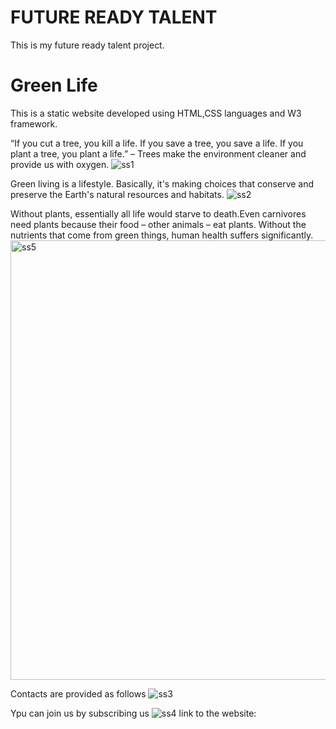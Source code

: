 <h1>FUTURE READY TALENT</h1>

This is my future ready talent project.

<h1>Green Life</h1>


This is a static website developed using HTML,CSS languages and W3 framework.

 “If you cut a tree, you kill a life. If you save a tree, you save a life. If you plant a tree, you plant a life.” – Trees make the environment cleaner and provide us with oxygen.
![ss1](https://user-images.githubusercontent.com/113096187/189961696-ab45c625-cfa0-411f-bcad-10fdf87276c9.png)

Green living is a lifestyle. Basically, it's making choices that conserve and preserve the Earth's natural resources and habitats. 
![ss2](https://user-images.githubusercontent.com/113096187/189961734-b7af3e96-5425-41bd-a9b0-03dcdba1c33d.png)

Without plants, essentially all life would starve to death.Even carnivores need plants because their food – other animals – eat plants. Without the nutrients that come from green things, human health suffers significantly.
<img width="703" alt="ss5" src="https://user-images.githubusercontent.com/113096187/189961914-85985661-4be6-473a-93a2-156768922834.png">

Contacts are provided as follows
![ss3](https://user-images.githubusercontent.com/113096187/189961790-6d6607d1-f0da-488d-95af-10baa55c2643.png)

Ypu can join us by subscribing us
![ss4](https://user-images.githubusercontent.com/113096187/189961849-328b0d13-728c-437a-a423-9564f7359286.png)
 link to the website:
